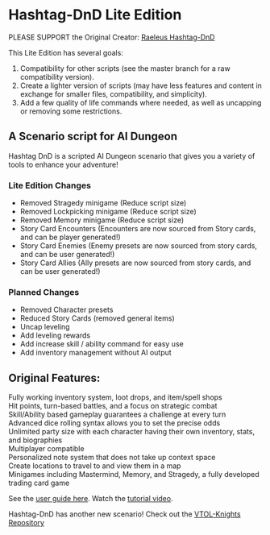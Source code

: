 # Hashtag-DnD Lite Edition
PLEASE SUPPORT the Original Creator: [Raeleus Hashtag-DnD](https://github.com/raeleus/Hashtag-DnD)

This Lite Edition has several goals:
1) Compatibility for other scripts (see the master branch for a raw compatibility version).
2) Create a lighter version of scripts (may have less features and content in exchange for smaller files, compatibility, and simplicity).
3) Add a few quality of life commands where needed, as well as uncapping or removing some restrictions.

## A Scenario script for AI Dungeon<br>
Hashtag DnD is a scripted AI Dungeon scenario that gives you a variety of tools to enhance your adventure!

### Lite Edition Changes
- Removed Stragedy minigame     (Reduce script size)
- Removed Lockpicking minigame  (Reduce script size)
- Removed Memory minigame       (Reduce script size)
- Story Card Encounters         (Encounters are now sourced from Story cards, and can be player generated!)
- Story Card Enemies            (Enemy presets are now sourced from story cards, and can be user generated!)
- Story Card Allies             (Ally presets are now sourced from story cards, and can be user generated!)

### Planned Changes
- Removed Character presets
- Reduced Story Cards (removed general items)
- Uncap leveling
- Add leveling rewards
- Add increase skill / ability command for easy use
- Add inventory management without AI output

## Original Features:
Fully working inventory system, loot drops, and item/spell shops<br>
Hit points, turn-based battles, and a focus on strategic combat<br>
Skill/Ability based gameplay guarantees a challenge at every turn<br>
Advanced dice rolling syntax allows you to set the precise odds<br>
Unlimited party size with each character having their own inventory, stats, and biographies<br>
Multiplayer compatible<br>
Personalized note system that does not take up context space<br>
Create locations to travel to and view them in a map<br>
Minigames including Mastermind, Memory, and Stragedy, a fully developed trading card game

See the [user guide here](https://github.com/raeleus/Hashtag-DnD/wiki).
Watch the [tutorial video](https://youtu.be/E5TYU7rDaBQ).

Hashtag-DnD has another new scenario! Check out the [VTOL-Knights Repository](https://github.com/raeleus/Hashtag-DnD/tree/VTOL-Knights)